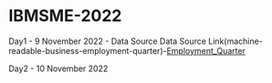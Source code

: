 # IBMSME-2022
Day1 - 9 November 2022 - Data Source
Data Source Link(machine-readable-business-employment-quarter)-<a href="https://www.stats.govt.nz/information-releases/business-employment-data-june-2022-quarter/">Employment_Quarter</a>

Day2 - 10 November 2022 
